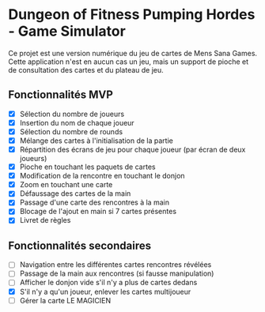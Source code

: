 # Dungeon of Fitness Pumping Hordes - Game Simulator

Ce projet est une version numérique du jeu de cartes de Mens Sana Games.
Cette application n'est en aucun cas un jeu, mais un support de pioche et de consultation des cartes et du plateau de jeu.


## Fonctionnalités MVP
- [x] Sélection du nombre de joueurs
- [x] Insertion du nom de chaque joueur
- [x] Sélection du nombre de rounds
- [x] Mélange des cartes à l'initialisation de la partie
- [x] Répartition des écrans de jeu pour chaque joueur (par écran de deux joueurs)
- [x] Pioche en touchant les paquets de cartes
- [x] Modification de la rencontre en touchant le donjon
- [x] Zoom en touchant une carte
- [x] Défaussage des cartes de la main
- [x] Passage d'une carte des rencontres à la main
- [x] Blocage de l'ajout en main si 7 cartes présentes
- [x] Livret de règles

## Fonctionnalités secondaires
- [ ] Navigation entre les différentes cartes rencontres révélées
- [ ] Passage de la main aux rencontres (si fausse manipulation)
- [ ] Afficher le donjon vide s'il n'y a plus de cartes dedans
- [x] S'il n'y a qu'un joueur, enlever les cartes multijoueur
- [ ] Gérer la carte LE MAGICIEN